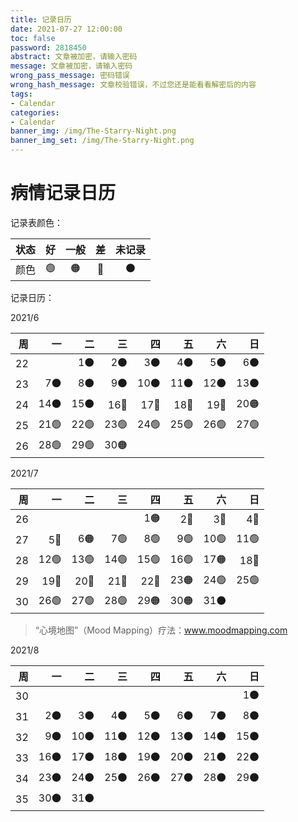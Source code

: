 ```yaml
---
title: 记录日历
date: 2021-07-27 12:00:00
toc: false
password: 2818450
abstract: 文章被加密，请输入密码
message: 文章被加密，请输入密码
wrong_pass_message: 密码错误
wrong_hash_message: 文章校验错误，不过您还是能看看解密后的内容
tags:
- Calendar
categories:
- Calendar
banner_img: /img/The-Starry-Night.png
banner_img_set: /img/The-Starry-Night.png
---
```


# 病情记录日历

记录表颜色：

| 状态 | 好 | 一般 | 差 | 未记录 |
| :--: | :--: | :--: | :--: | :--: |
| 颜色 | 🟢 | 🟠 | 🔴 | ⚫ |

记录日历：

2021/6

|   周 |   一 |   二 |   三 |   四 |   五 |   六 |   日 |
| ---: | ---: | ---: | ---: | ---: | ---: | ---: | ---: |
|   22 |      |   1⚫ |   2⚫ |   3⚫ |   4⚫ |   5⚫ |   6⚫ |
|   23 |   7⚫ |   8⚫ |   9⚫ |  10⚫ |  11⚫ |  12⚫ |  13⚫ |
|   24 |  14⚫ |  15⚫ |  16🔴 |  17🔴 |  18🔴 |  19🔴 |  20🟠 |
|   25 |  21🟢 |  22🟢 |  23🟢 |  24🟢 |  25🟢 |  26🟢 |  27🟢 |
|   26 |  28🟢 |  29🟢 |  30🟠 |      |      |      |      |

2021/7

|   周 |   一 |   二 |   三 |   四 |   五 |   六 |   日 |
| ---: | ---: | ---: | ---: | ---: | ---: | ---: | ---: |
|   26 |      |      |      |   1🟠 |   2🔴 |   3🔴 |   4🔴 |
|   27 |   5🔴 |   6🟠 |   7🟢 |   8🟢 |   9🟢 |  10🟢 |  11🟢 |
|   28 |  12🟢 |  13🟢 |  14🟢 |  15🟢 |  16🟢 |  17🟠 |  18🔴 |
|   29 |  19🔴 |  20🔴 |  21🔴 |  22🔴 |  23🟠 |  24🟢 |  25🟢 |
|   30 |  26🟢 |  27🟢 |  28🟢 |  29🟠 |  30🟠 |  31⚫ |      |

> “心境地图”（Mood Mapping）疗法：www.moodmapping.com

2021/8

|   周 |   一 |   二 |   三 |   四 |   五 |   六 |   日 |
| ---: | ---: | ---: | ---: | ---: | ---: | ---: | ---: |
|   30 |      |      |      |      |      |      |   1⚫ |
|   31 |   2⚫ |   3⚫ |   4⚫ |   5⚫ |   6⚫ |   7⚫ |   8⚫ |
|   32 |   9⚫ |  10⚫ |  11⚫ |  12⚫ |  13⚫ |  14⚫ |  15⚫ |
|   33 |  16⚫ |  17⚫ |  18⚫ |  19⚫ |  20⚫ |  21⚫ |  22⚫ |
|   34 |  23⚫ |  24⚫ |  25⚫ |  26⚫ |  27⚫ |  28⚫ |  29⚫ |
|   35 |  30⚫ |  31⚫ |      |      |      |      |      |
